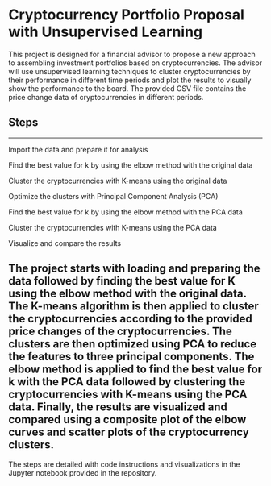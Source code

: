# Cryptocurrency Portfolio Proposal with Unsupervised Learning
This project is designed for a financial advisor to propose a new approach to assembling investment portfolios based on cryptocurrencies. The advisor will use unsupervised learning techniques to cluster cryptocurrencies by their performance in different time periods and plot the results to visually show the performance to the board. The provided CSV file contains the price change data of cryptocurrencies in different periods.

## Steps
---
Import the data and prepare it for analysis

Find the best value for k by using the elbow method with the original data

Cluster the cryptocurrencies with K-means using the original data

Optimize the clusters with Principal Component Analysis (PCA)

Find the best value for k by using the elbow method with the PCA data

Cluster the cryptocurrencies with K-means using the PCA data

Visualize and compare the results

The project starts with loading and preparing the data followed by finding the best value for K using the elbow method with the original data. The K-means algorithm is then applied to cluster the cryptocurrencies according to the provided price changes of the cryptocurrencies. The clusters are then optimized using PCA to reduce the features to three principal components. The elbow method is applied to find the best value for k with the PCA data followed by clustering the cryptocurrencies with K-means using the PCA data. Finally, the results are visualized and compared using a composite plot of the elbow curves and scatter plots of the cryptocurrency clusters.
---
The steps are detailed with code instructions and visualizations in the Jupyter notebook provided in the repository.
